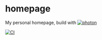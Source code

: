 # homepage

My personal homepage, build with [![photon](https://badgen.net/badge/icon/photon?icon=github&label)](https://github.com/photon-framework)

[![CI](https://github.com/Frank-Mayer/homepage/actions/workflows/firebase-hosting-merge.yml/badge.svg)](https://github.com/Frank-Mayer/homepage/actions/workflows/firebase-hosting-merge.yml)
